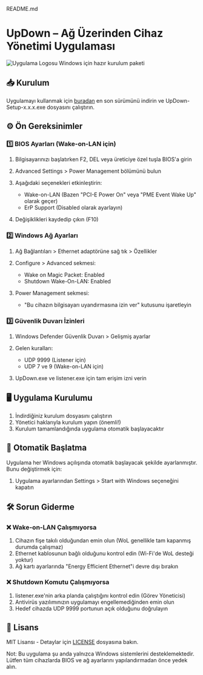 README.md

# UpDown – Ağ Üzerinden Cihaz Yönetimi Uygulaması

![Uygulama Logosu](updown.icoupdown.ico)
Windows için hazır kurulum paketi

## 📥 Kurulum

Uygulamayı kullanmak için [buradan](https://github.com/mucahitAgglin/Wake-on-Lan/releases/UpDownSetup1.0.0.exe) en son sürümünü indirin ve UpDown-Setup-x.x.x.exe dosyasını çalıştırın.

## ⚙️ Ön Gereksinimler

### 1️⃣ BIOS Ayarları (Wake-on-LAN için)

1. Bilgisayarınızı başlatırken F2, DEL veya üreticiye özel tuşla BIOS'a girin
2. Advanced Settings > Power Management bölümünü bulun
3. Aşağıdaki seçenekleri etkinleştirin:

   * Wake-on-LAN (Bazen "PCI-E Power On" veya "PME Event Wake Up" olarak geçer)
   * ErP Support (Disabled olarak ayarlayın)
4. Değişiklikleri kaydedip çıkın (F10)

### 2️⃣ Windows Ağ Ayarları

1. Ağ Bağlantıları > Ethernet adaptörüne sağ tık > Özellikler
2. Configure > Advanced sekmesi:

   * Wake on Magic Packet: Enabled
   * Shutdown Wake-On-LAN: Enabled
3. Power Management sekmesi:

   * "Bu cihazın bilgisayarı uyandırmasına izin ver" kutusunu işaretleyin

### 3️⃣ Güvenlik Duvarı İzinleri

1. Windows Defender Güvenlik Duvarı > Gelişmiş ayarlar
2. Gelen kuralları:

   * UDP 9999 (Listener için)
   * UDP 7 ve 9 (Wake-on-LAN için)
3. UpDown.exe ve listener.exe için tam erişim izni verin

## 🖥️ Uygulama Kurulumu

1. İndirdiğiniz kurulum dosyasını çalıştırın
2. Yönetici haklarıyla kurulum yapın (önemli!)
3. Kurulum tamamlandığında uygulama otomatik başlayacaktır

## 🔄 Otomatik Başlatma

Uygulama her Windows açılışında otomatik başlayacak şekilde ayarlanmıştır. Bunu değiştirmek için:

1. Uygulama ayarlarından Settings > Start with Windows seçeneğini kapatın

## 🛠️ Sorun Giderme

### ❌ Wake-on-LAN Çalışmıyorsa

1. Cihazın fişe takılı olduğundan emin olun (WoL genellikle tam kapanmış durumda çalışmaz)
2. Ethernet kablosunun bağlı olduğunu kontrol edin (Wi-Fi'de WoL desteği yoktur)
3. Ağ kartı ayarlarında "Energy Efficient Ethernet"i devre dışı bırakın

### ❌ Shutdown Komutu Çalışmıyorsa

1. listener.exe'nin arka planda çalıştığını kontrol edin (Görev Yöneticisi)
2. Antivirüs yazılımınızın uygulamayı engellemediğinden emin olun
3. Hedef cihazda UDP 9999 portunun açık olduğunu doğrulayın

## 📜 Lisans

MIT Lisansı - Detaylar için [LICENSE](https://github.com/mucahitAgglin/Wake-on-Lan/blob/main/LICENSE) dosyasına bakın.


Not: Bu uygulama şu anda yalnızca Windows sistemlerini desteklemektedir. Lütfen tüm cihazlarda BIOS ve ağ ayarlarını yapılandırmadan önce yedek alın.

